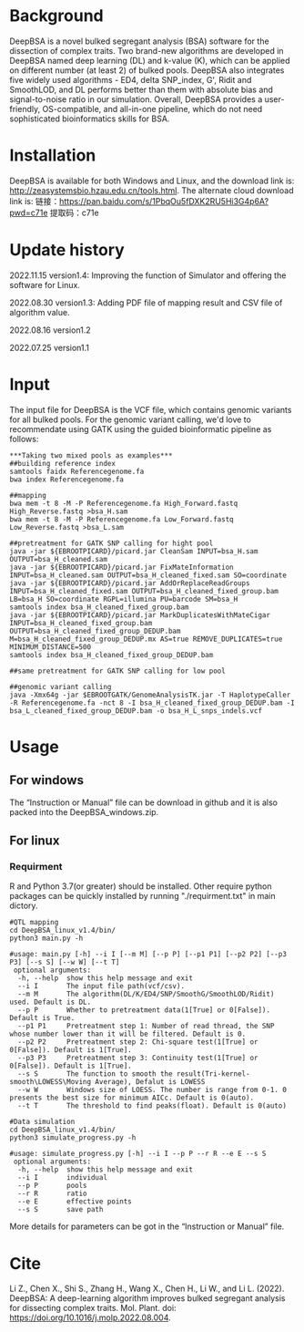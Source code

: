# Background
DeepBSA is a novel bulked segregant analysis (BSA) software for the dissection of complex traits. Two brand-new algorithms are developed in DeepBSA named deep learning (DL) and k-value (K), which can be applied on different number (at least 2) of bulked pools. DeepBSA also integrates five widely used algorithms - ED4, delta SNP_index, G', Ridit and SmoothLOD, and DL performs better than them with absolute bias and signal-to-noise ratio in our simulation. Overall, DeepBSA provides a user-friendly, OS-compatible, and all-in-one pipeline, which do not need sophisticated bioinformatics skills for BSA.

# Installation
DeepBSA is available for both Windows and Linux, and the download link is: http://zeasystemsbio.hzau.edu.cn/tools.html. The alternate cloud download link is:
链接：https://pan.baidu.com/s/1PbqOu5fDXK2RU5Hi3G4p6A?pwd=c71e 
提取码：c71e

# Update history
2022.11.15 version1.4: Improving the function of Simulator and offering the software for Linux.

2022.08.30 version1.3: Adding PDF file of mapping result and CSV file of algorithm value.

2022.08.16 version1.2

2022.07.25 version1.1

# Input
The input file for DeepBSA is the VCF file, which contains genomic variants for all bulked pools. For the genomic variant calling, we'd love to recommendate using GATK using the guided bioinformatic pipeline as follows:

```
***Taking two mixed pools as examples***
##building reference index
samtools faidx Referencegenome.fa
bwa index Referencegenome.fa

##mapping
bwa mem -t 8 -M -P Referencegenome.fa High_Forward.fastq High_Reverse.fastq >bsa_H.sam
bwa mem -t 8 -M -P Referencegenome.fa Low_Forward.fastq Low_Reverse.fastq >bsa_L.sam

##pretreatment for GATK SNP calling for hight pool
java -jar ${EBROOTPICARD}/picard.jar CleanSam INPUT=bsa_H.sam OUTPUT=bsa_H_cleaned.sam
java -jar ${EBROOTPICARD}/picard.jar FixMateInformation INPUT=bsa_H_cleaned.sam OUTPUT=bsa_H_cleaned_fixed.sam SO=coordinate
java -jar ${EBROOTPICARD}/picard.jar AddOrReplaceReadGroups INPUT=bsa_H_cleaned_fixed.sam OUTPUT=bsa_H_cleaned_fixed_group.bam LB=bsa_H SO=coordinate RGPL=illumina PU=barcode SM=bsa_H
samtools index bsa_H_cleaned_fixed_group.bam
java -jar ${EBROOTPICARD}/picard.jar MarkDuplicatesWithMateCigar INPUT=bsa_H_cleaned_fixed_group.bam OUTPUT=bsa_H_cleaned_fixed_group_DEDUP.bam M=bsa_H_cleaned_fixed_group_DEDUP.mx AS=true REMOVE_DUPLICATES=true MINIMUM_DISTANCE=500
samtools index bsa_H_cleaned_fixed_group_DEDUP.bam

##same pretreatment for GATK SNP calling for low pool

##genomic variant calling
java -Xmx64g -jar $EBROOTGATK/GenomeAnalysisTK.jar -T HaplotypeCaller -R Referencegenome.fa -nct 8 -I bsa_H_cleaned_fixed_group_DEDUP.bam -I bsa_L_cleaned_fixed_group_DEDUP.bam -o bsa_H_L_snps_indels.vcf
```

# Usage
## For windows

The “Instruction or Manual” file can be download in github and it is also packed into the DeepBSA_windows.zip.
## For linux

### Requirment
R and Python 3.7(or greater) should be installed. Other require python packages can be quickly installed by running "./requirment.txt" in main dictory.
```
#QTL mapping 
cd DeepBSA_linux_v1.4/bin/
python3 main.py -h

#usage: main.py [-h] --i I [--m M] [--p P] [--p1 P1] [--p2 P2] [--p3 P3] [--s S] [--w W] [--t T]
 optional arguments:
  -h, --help  show this help message and exit
  --i I       The input file path(vcf/csv).
  --m M       The algorithm(DL/K/ED4/SNP/SmoothG/SmoothLOD/Ridit) used. Default is DL.
  --p P       Whether to pretreatment data(1[True] or 0[False]). Default is True.
  --p1 P1     Pretreatment step 1: Number of read thread, the SNP whose number lower than it will be filtered. Default is 0.
  --p2 P2     Pretreatment step 2: Chi-square test(1[True] or 0[False]). Default is 1[True].
  --p3 P3     Pretreatment step 3: Continuity test(1[True] or 0[False]). Default is 1[True].
  --s S       The function to smooth the result(Tri-kernel-smooth\LOWESS\Moving Average), Defalut is LOWESS
  --w W       Windows size of LOESS. The number is range from 0-1. 0 presents the best size for minimum AICc. Default is 0(auto).
  --t T       The threshold to find peaks(float). Default is 0(auto)

#Data simulation
cd DeepBSA_linux_v1.4/bin/
python3 simulate_progress.py -h

#usage: simulate_progress.py [-h] --i I --p P --r R --e E --s S
 optional arguments:
  -h, --help  show this help message and exit
  --i I       individual
  --p P       pools
  --r R       ratio
  --e E       effective points
  --s S       save path

```
More details for parameters can be got in the “Instruction or Manual” file.

# Cite

Li Z., Chen X., Shi S., Zhang H., Wang X., Chen H., Li W., and Li L. (2022). DeepBSA: A deep-learning algorithm improves bulked segregant analysis for dissecting complex traits. Mol. Plant. doi: https://doi.org/10.1016/j.molp.2022.08.004.

